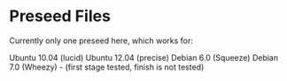 # Preseed Files

Currently only one preseed here, which works for:

Ubuntu 10.04 (lucid)
Ubuntu 12.04 (precise)
Debian 6.0 (Squeeze)
Debian 7.0 (Wheezy) - (first stage tested, finish is not tested)
